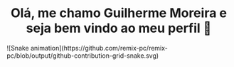 <h1 align="center">Olá, me chamo Guilherme Moreira e seja bem vindo ao meu perfil 👋</h1>
![Snake animation](https://github.com/remix-pc/remix-pc/blob/output/github-contribution-grid-snake.svg)

